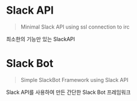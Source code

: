 # Slack API
>Minimal Slack API using ssl connection to irc

최소한의 기능만 있는 SlackAPI



# Slack Bot

> Simple SlackBot Framework using Slack API

Slack API를 사용하여 만든 간단한 Slack Bot 프레임워크
